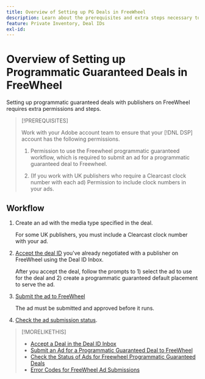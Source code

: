 ```yaml
---
title: Overview of Setting up PG Deals in FreeWheel
description: Learn about the prerequisites and extra steps necessary to run ads for programmatic guaranteed deals with publishers on FreeWheel. 
feature: Private Inventory, Deal IDs
exl-id: 
---
```

# Overview of Setting up Programmatic Guaranteed Deals in FreeWheel 

Setting up programmatic guaranteed deals with publishers on FreeWheel requires extra permissions and steps.

>[!PREREQUISITES]
>
>Work with your Adobe account team to ensure that your [!DNL DSP] account has the following permissions.
>
>1. Permission to use the Freewheel programmatic guaranteed workflow, which is required to submit an ad for a programmatic guaranteed deal to Freewheel.
>
>1. (If you work with UK publishers who require a Clearcast clock number with each ad) Permission to include clock numbers in your ads.

## Workflow

1. Create an ad with the media type specified in the deal.

   For some UK publishers, you must include a Clearcast clock number with your ad.

1. [Accept the deal ID](#programmatic-guaranteed-set-up.md#pg-setup-deal-id-inbox) you've already negotiated with a publisher on FreeWheel using the Deal ID Inbox.

   After you accept the deal, follow the prompts to 1) select the ad to use for the deal and 2) create a programmatic guaranteed default placement to serve the ad.

1. [Submit the ad to FreeWheel](freewheel-submit.md)

    The ad must be submitted and approved before it runs.

1. [Check the ad submission status](freewheel-check-status.md).

>[!MORELIKETHIS]
>
>* [Accept a Deal in the Deal ID Inbox](deal-id-inbox-accept.md)
>* [Submit an Ad for a Programmatic Guaranteed Deal to FreeWheel](freewheel-submit.md)
>* [Check the Status of Ads for Freewheel Programmatic Guaranteed Deals](freewheel-check-status.md)
>* [Error Codes for FreeWheel Ad Submissions](freewheel-error-codes.md)
